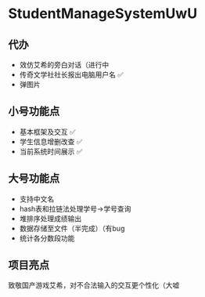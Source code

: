 # StudentManageSystemUwU

## 代办

- 效仿艾希的旁白对话（进行中 
- 传奇文学社社长报出电脑用户名 :white_check_mark:
- 弹图片

## 小号功能点

- 基本框架及交互 :white_check_mark:
- 学生信息增删改查 :white_check_mark:
- 当前系统时间展示 :white_check_mark:

## 大号功能点

- 支持中文名
- hash表和拉链法处理学号->学号查询
- 堆排序处理成绩输出
- 数据存储至文件（半完成）（有bug
- 统计各分数段功能

## 项目亮点

致敬国产游戏艾希，对不合法输入的交互更个性化（大嘘

